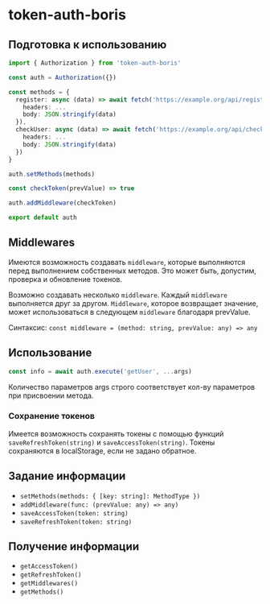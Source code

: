 # token-auth-boris

## Подготовка к использованию

```TypeScript
import { Authorization } from 'token-auth-boris'

const auth = Authorization({})

const methods = {
  register: async (data) => await fetch('https://example.org/api/register', {
    headers: ...
    body: JSON.stringify(data)
  }),
  checkUser: async (data) => await fetch('https://example.org/api/checkUser', {
    headers: ...
    body: JSON.stringify(data)
  })
}

auth.setMethods(methods)

const checkToken(prevValue) => true

auth.addMiddleware(checkToken)

export default auth
```

## Middlewares

Имеются возможность создавать `middleware`, которые выполняются перед выполнением собственных методов. Это может быть, допустим, проверка и обновление токенов.

Возможно создавать несколько `middleware`. Каждый `middleware` выполняется друг за другом. `Middleware`, которое возвращает значение, может использоваться в следующем `middleware` благодаря prevValue.

Синтаксис: `const middleware = (method: string, prevValue: any) => any`

## Использование

```TypeScript
const info = await auth.execute('getUser', ...args)
```

Количество параметров args строго соответствует кол-ву параметров при присвоении метода.

### Сохранение токенов

Имеется возможность сохранять токены с помощью функций `saveRefreshToken(string)` и `saveAccessToken(string)`. Токены сохраняются в localStorage, если не задано обратное.

## Задание информации

- `setMethods(methods: { [key: string]: MethodType })`
- `addMiddleware(func: (prevValue: any) => any)`
- `saveAccessToken(token: string)`
- `saveRefreshToken(token: string)`

## Получение информации

- `getAccessToken()`
- `getRefreshToken()`
- `getMiddlewares()`
- `getMethods()`